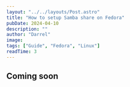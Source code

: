 ```yaml
---
layout: "../../layouts/Post.astro"
title: "How to setup Samba share on Fedora"
pubDate: 2024-04-10
description: ""
author: "Darrel"
image:
tags: ["Guide", "Fedora", "Linux"]
readTime: 3
---
```


## Coming soon
